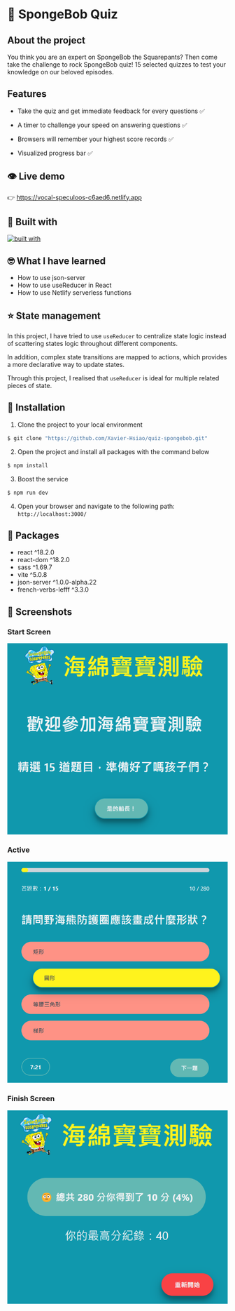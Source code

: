 # 🧽 SpongeBob Quiz

## About the project

You think you are an expert on SpongeBob the Squarepants? Then come take the challenge to rock SpongeBob quiz! 15 selected quizzes to test your knowledge on our beloved episodes.

## Features

- Take the quiz and get immediate feedback for every questions ✅

- A timer to challenge your speed on answering questions ✅

- Browsers will remember your highest score records ✅

- Visualized progress bar ✅

## 👁️ Live demo

👉 https://vocal-speculoos-c6aed6.netlify.app

## 🧩 Built with

[![built with](https://skillicons.dev/icons?i=js,html,sass,react,vite,netlify)](https://skillicons.dev)

## 🤓 What I have learned

- How to use json-server
- How to use useReducer in React
- How to use Netlify serverless functions

## ⭐ State management

In this project, I have tried to use `useReducer` to centralize state logic instead of scattering states logic throughout different components.

In addition, complex state transitions are mapped to actions, which provides a more declarative way to update states.

Through this project, I realised that `useReducer` is ideal for multiple related pieces of state.

## 🚀 Installation

1. Clone the project to your local environment

```bash
$ git clone "https://github.com/Xavier-Hsiao/quiz-spongebob.git"
```

2. Open the project and install all packages with the command below

```bash
$ npm install
```

3. Boost the service

```bash
$ npm run dev
```

4. Open your browser and navigate to the following path: `http://localhost:3000/`

## 👜 Packages

- react ^18.2.0
- react-dom ^18.2.0
- sass ^1.69.7
- vite ^5.0.8
- json-server ^1.0.0-alpha.22
- french-verbs-lefff ^3.3.0

## 📸 Screenshots

### Start Screen
![start-screen](src/assets/quiz-spongebob-startscreen.png)

### Active
![active](src/assets/quiz-spongebob-active.png)

### Finish Screen
![end-screen](src/assets/quiz-spongebob-endscreen.png)
